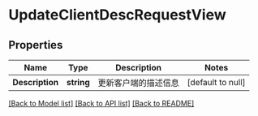 # UpdateClientDescRequestView

## Properties
Name | Type | Description | Notes
------------ | ------------- | ------------- | -------------
**Description** | **string** | 更新客户端的描述信息 | [default to null]

[[Back to Model list]](../README.md#documentation-for-models) [[Back to API list]](../README.md#documentation-for-api-endpoints) [[Back to README]](../README.md)


